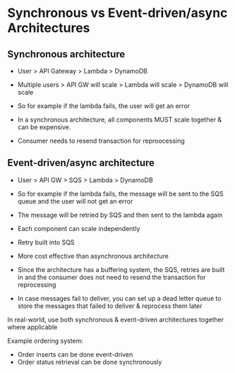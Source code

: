 # Synchronous vs Event-driven/async Architectures

## Synchronous architecture

- User > API Gateway > Lambda > DynamoDB

- Multiple users > API GW will scale > Lambda will scale > DynamoDB will scale

- So for example if the lambda fails, the user will get an error

- In a synchronous architecture, all components MUST scale together & can be expensive.
- Consumer needs to resend transaction for reproocessing

## Event-driven/async architecture

- User > API GW > SQS > Lambda > DynamoDB

- So for example if the lambda fails, the message will be sent to the SQS queue and the user will not get an error
- The message will be retried by SQS and then sent to the lambda again

- Each component can scale independently
- Retry built into SQS
- More cost effective than asynchronous architecture
- Since the architecture has a buffering system, the SQS, retries are built in and the consumer does not need to resend the transaction for reprocessing
- In case messages fail to deliver, you can set up a dead letter queue to store the messages that failed to deliver & reprocess them later

In real-world, use both synchronous & event-driven architectures together where applicable

Example ordering system:
- Order inserts can be done event-driven
- Order status retrieval can be done synchronously

